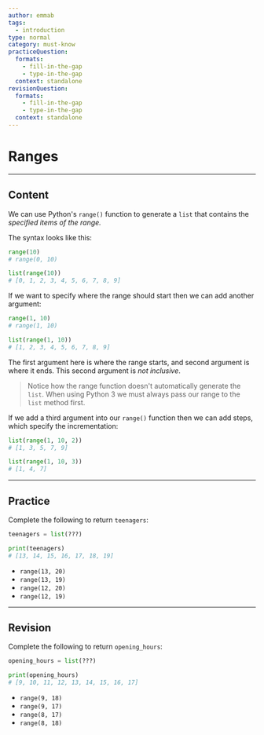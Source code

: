 ```yaml
---
author: emmab
tags:
  - introduction
type: normal
category: must-know
practiceQuestion:
  formats:
    - fill-in-the-gap
    - type-in-the-gap
  context: standalone
revisionQuestion:
  formats:
    - fill-in-the-gap
    - type-in-the-gap
  context: standalone
---
```


# Ranges


---

## Content

We can use Python's `range()` function to generate a `list` that contains the *specified items of the range.*

The syntax looks like this:

```python
range(10)
# range(0, 10)

list(range(10))
# [0, 1, 2, 3, 4, 5, 6, 7, 8, 9]
```

If we want to specify where the range should start then we can add another argument:

```python
range(1, 10)
# range(1, 10)

list(range(1, 10))
# [1, 2, 3, 4, 5, 6, 7, 8, 9]
```

The first argument here is where the range starts, and second argument is where it ends. This second argument is *not inclusive*.

> Notice how the range function doesn't automatically generate the `list`. When using Python 3 we must always pass our range to the `list` method first.

If we add a third argument into our `range()` function then we can add steps, which specify the incrementation:

```python
list(range(1, 10, 2))
# [1, 3, 5, 7, 9]

list(range(1, 10, 3))
# [1, 4, 7]
```


---

## Practice

Complete the following to return `teenagers`:

```python
teenagers = list(???)

print(teenagers)
# [13, 14, 15, 16, 17, 18, 19]
```

- `range(13, 20)`
- `range(13, 19)`
- `range(12, 20)`
- `range(12, 19)`


---

## Revision

Complete the following to return `opening_hours`:

```python
opening_hours = list(???)

print(opening_hours)
# [9, 10, 11, 12, 13, 14, 15, 16, 17]
```

- `range(9, 18)`
- `range(9, 17)`
- `range(8, 17)`
- `range(8, 18)`
